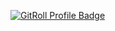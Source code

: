 <a href="https://gitroll.io/profile/utmiu9IEryjcuCGefdjOaE6sc5N22" target="_blank"><img src="https://gitroll.io/api/badges/profiles/v1/utmiu9IEryjcuCGefdjOaE6sc5N22" alt="GitRoll Profile Badge"/></a>
